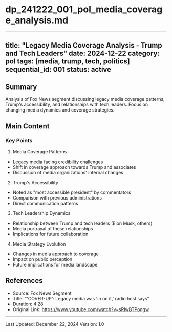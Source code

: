 # dp_241222_001_pol_media_coverage_analysis.md

---
title: "Legacy Media Coverage Analysis - Trump and Tech Leaders"
date: 2024-12-22
category: pol
tags: [media, trump, tech, politics]
sequential_id: 001
status: active
---

## Summary
Analysis of Fox News segment discussing legacy media coverage patterns, Trump's accessibility, and relationships with tech leaders. Focus on changing media dynamics and coverage strategies.

## Main Content

### Key Points

1. Media Coverage Patterns
- Legacy media facing credibility challenges
- Shift in coverage approach towards Trump and associates
- Discussion of media organizations' internal changes

2. Trump's Accessibility
- Noted as "most accessible president" by commentators
- Comparison with previous administrations
- Direct communication patterns

3. Tech Leadership Dynamics
- Relationship between Trump and tech leaders (Elon Musk, others)
- Media portrayal of these relationships
- Implications for future collaboration

4. Media Strategy Evolution
- Changes in media approach to coverage
- Impact on public perception
- Future implications for media landscape

## References
- Source: Fox News Segment
- Title: "'COVER-UP': Legacy media was 'in on it,' radio host says"
- Duration: 4:28
- Original Link: https://www.youtube.com/watch?v=sRIwBTPongw

---
Last Updated: December 22, 2024
Version: 1.0